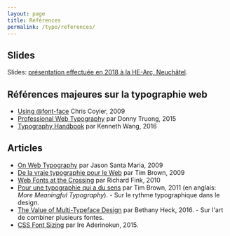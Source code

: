 ```yaml
---
layout: page
title: Références
permalink: /typo/references/
---
```


## Slides

Slides: [présentation effectuée en 2018 à la HE-Arc, Neuchâtel](https://www.slideshare.net/xsetpointer/typographie-notions-de-design-graphique-hearc-2018).

## Références majeures sur la typographie web

<div class="cards"></div>

- [Using @font-face](https://css-tricks.com/snippets/css/using-font-face/) Chris Coyier, 2009
- [Professional Web Typography](https://prowebtype.com/) par Donny Truong, 2015
- [Typography Handbook](http://typographyhandbook.com/) par Kenneth Wang, 2016 

## Articles

<div class="cards"></div>

- [On Web Typography](http://alistapart.com/article/on-web-typography) par Jason Santa Maria, 2009
- [De la vraie typographie pour le Web](http://www.pompage.net/traduction/de-la-vraie-typographie-pour-le-web) par Tim Brown, 2009
- [Web Fonts at the Crossing](http://alistapart.com/article/fonts-at-the-crossing) par Richard Fink, 2010
- [Pour une typographie qui a du sens](http://www.pompage.net/traduction/pour-une-typographie-qui-a-du-sens) par Tim Brown, 2011 (en anglais: *More Meaningful Typography*). - Sur le rythme typographique dans le design.
- [The Value of Multi-Typeface Design](https://blog.prototypr.io/the-value-of-multi-typeface-design-ccd67227b0ee#.a6neeidbw) par Bethany Heck, 2016. - Sur l'art de combiner plusieurs fontes. 
- [CSS Font Sizing](https://bitsofco.de/css-font-sizing/) par Ire Aderinokun, 2015.



